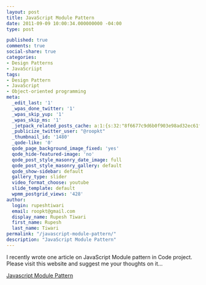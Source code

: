 ```yaml
---
layout: post
title: JavaScript Module Pattern
date: 2011-09-09 10:00:34.000000000 -04:00
type: post

published: true
comments: true
social-share: true
categories:
- Design Patterns
- JavaScriipt
tags:
- Design Pattern
- JavaScript
- Object-oriented programming
meta:
  _edit_last: '1'
  _wpas_done_twitter: '1'
  _wpas_skip_yup: '1'
  _wpas_skip_ms: '1'
  _jetpack_related_posts_cache: a:1:{s:32:"8f6677c9d6b0f903e98ad32ec61f8deb";a:2:{s:7:"expires";i:1611328138;s:7:"payload";a:3:{i:0;a:1:{s:2:"id";i:2586;}i:1;a:1:{s:2:"id";i:2595;}i:2;a:1:{s:2:"id";i:487;}}}}
  _publicize_twitter_user: "@roopkt"
  _thumbnail_id: '1480'
  _qode-like: '0'
  qode_page_background_image_fixed: 'yes'
  qode_hide-featured-image: 'no'
  qode_post_style_masonry_date_image: full
  qode_post_style_masonry_gallery: default
  qode_show-sidebar: default
  gallery_type: slider
  video_format_choose: youtube
  slide_template: default
  wpmm_postgrid_views: '428'
author:
  login: rupeshtiwari
  email: roopkt@gmail.com
  display_name: Rupesh Tiwari
  first_name: Rupesh
  last_name: Tiwari
permalink: "/javascript-module-pattern/"
description: "JavaScript Module Pattern"
---
```

<p>I recently wrote one article on JavaScript Module pattern in Code project. Please visit this website and suggest me your thoughts on it...</p>
<p><a title="Module Pattern in Javascript" href="http://www.codeproject.com/KB/scripting/ModulePattern.aspx" target="_blank" rel="noopener noreferrer">Javascript Module Pattern</a></p>
